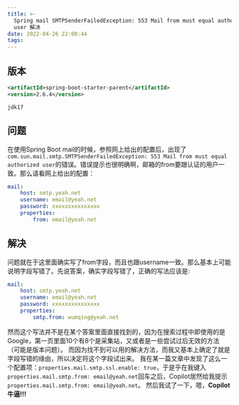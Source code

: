 ```yaml
---
title: >-
  Spring mail SMTPSenderFailedException: 553 Mail from must equal authorized
  user 解决
date: 2022-04-26 22:00:44
tags:
---
```


## 版本
```xml
<artifactId>spring-boot-starter-parent</artifactId>
<version>2.6.4</version>
```
`jdk17`

## 问题
在使用Spring Boot mail的时候，参照网上给出的配置后，出现了`com.sun.mail.smtp.SMTPSenderFailedException: 553 Mail from must equal authorized user`的错误。错误提示也很明确啊，邮箱的from要跟认证的用户一致。那么请看网上给出的配置：
```yml
mail:
    host: smtp.yeah.net
    username: email@yeah.net
    password: xxxxxxxxxxxxxxx
    properties:
        from: email@yeah.net
```
## 解决
问题就在于这里面确实写了from字段，而且也跟username一致。那么基本上可能说明字段写错了。先说答案，确实字段写错了，正确的写法应该是:
```yml
mail:
    host: smtp.yeah.net
    username: email@yeah.net
    password: xxxxxxxxxxxxxxx
    properties:
        smtp.from: wumqing@yeah.net
```

然而这个写法并不是在某个答案里面直接找到的，因为在搜索过程中即使用的是Google，第一页里面10个有8个是采集站，又或者是一些尝试过后无效的方法（可能是版本问题）。
而因为找不到可以用的解决方法，而我又基本上确定了就是字段写错的缘由，所以决定将这个字段试出来。
我在某一篇文章中发现了这么一个配置项：`properties.mail.smtp.ssl.enable: true`，于是乎在我键入`properties.mail.smtp.from: email@yeah.net`回车之后，Copilot居然给我提示`properties.mail.smtp.from: email@yeah.net`。
然后我试了一下，嗯，**Copilot牛逼!!!**

